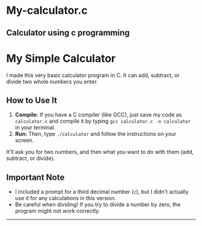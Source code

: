 # My-calculator.c
Calculator using c programming 
---

# My Simple Calculator

I made this very basic calculator program in C. It can add, subtract, or divide two whole numbers you enter.

## How to Use It

1.  **Compile:** If you have a C compiler (like GCC), just save my code as `calculator.c` and compile it by typing `gcc calculator.c -o calculator` in your terminal.
2.  **Run:** Then, type `./calculator` and follow the instructions on your screen.

It'll ask you for two numbers, and then what you want to do with them (add, subtract, or divide).

## Important Note

* I included a prompt for a third decimal number (`c`), but I didn't actually use it for any calculations in this version.
* Be careful when dividing! If you try to divide a number by zero, the program might not work correctly.

---
